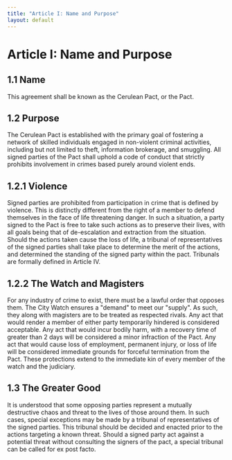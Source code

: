 ```yaml
---
title: "Article I: Name and Purpose"
layout: default
---
```

# Article I: Name and Purpose

## 1.1 Name

This agreement shall be known as the Cerulean Pact, or the Pact.

## 1.2 Purpose

The Cerulean Pact is established with the primary goal of fostering a network of skilled individuals engaged in non-violent criminal activities, including but not limited to theft, information brokerage, and smuggling. All signed parties of the Pact shall uphold a code of conduct that strictly prohibits involvement in crimes based purely around violent ends.

## 1.2.1 Violence

Signed parties are prohibited from participation in crime that is defined by violence. This is distinctly different from the right of a member to defend themselves in the face of life threatening danger. In such a situation, a party signed to the Pact is free to take such actions as to preserve their lives, with all goals being that of de-escalation and extraction from the situation. Should the actions taken cause the loss of life, a tribunal of representatives of the signed parties shall take place to determine the merit of the actions, and determined the standing of the signed party within the pact. Tribunals are formally defined in Article IV.

## 1.2.2 The Watch and Magisters

For any industry of crime to exist, there must be a lawful order that opposes them. The City Watch ensures a "demand" to meet our "supply". As such, they along with magisters are to be treated as respected rivals. Any act that would render a member of either party temporarily hindered is considered acceptable. Any act that would incur bodily harm, with a recovery time of greater than 2 days will be considered a minor infraction of the Pact. Any act that would cause loss of employment, permanent injury, or loss of life will be considered immediate grounds for forceful termination from the Pact. These protections extend to the immediate kin of every member of the watch and the judiciary.

## 1.3 The Greater Good

It is understood that some opposing parties represent a mutually destructive chaos and threat to the lives of those around them. In such cases, special exceptions may be made by a tribunal of representatives of the signed parties. This tribunal should be decided and enacted prior to the actions targeting a known threat. Should a signed party act against a potential threat without consulting the signers of the pact, a special tribunal can be called for ex post facto.
